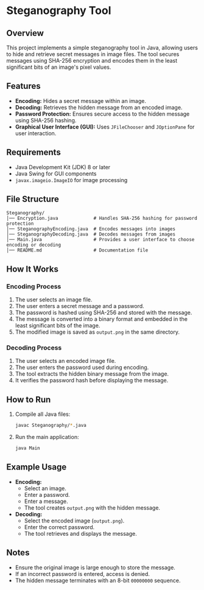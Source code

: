 # Steganography Tool

## Overview
This project implements a simple steganography tool in Java, allowing users to hide and retrieve secret messages in image files. The tool secures messages using SHA-256 encryption and encodes them in the least significant bits of an image's pixel values.

## Features
- **Encoding:** Hides a secret message within an image.
- **Decoding:** Retrieves the hidden message from an encoded image.
- **Password Protection:** Ensures secure access to the hidden message using SHA-256 hashing.
- **Graphical User Interface (GUI):** Uses `JFileChooser` and `JOptionPane` for user interaction.

## Requirements
- Java Development Kit (JDK) 8 or later
- Java Swing for GUI components
- `javax.imageio.ImageIO` for image processing

## File Structure
```
Steganography/
│── Encryption.java             # Handles SHA-256 hashing for password protection
│── SteganographyEncoding.java  # Encodes messages into images
│── SteganographyDecoding.java  # Decodes messages from images
│── Main.java                   # Provides a user interface to choose encoding or decoding
│── README.md                   # Documentation file
```

## How It Works
### Encoding Process
1. The user selects an image file.
2. The user enters a secret message and a password.
3. The password is hashed using SHA-256 and stored with the message.
4. The message is converted into a binary format and embedded in the least significant bits of the image.
5. The modified image is saved as `output.png` in the same directory.

### Decoding Process
1. The user selects an encoded image file.
2. The user enters the password used during encoding.
3. The tool extracts the hidden binary message from the image.
4. It verifies the password hash before displaying the message.

## How to Run
1. Compile all Java files:
   ```sh
   javac Steganography/*.java
   ```
2. Run the main application:
   ```sh
   java Main
   ```

## Example Usage
- **Encoding:**
  - Select an image.
  - Enter a password.
  - Enter a message.
  - The tool creates `output.png` with the hidden message.
- **Decoding:**
  - Select the encoded image (`output.png`).
  - Enter the correct password.
  - The tool retrieves and displays the message.

## Notes
- Ensure the original image is large enough to store the message.
- If an incorrect password is entered, access is denied.
- The hidden message terminates with an 8-bit `00000000` sequence.
